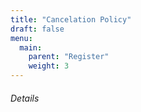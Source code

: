 ```yaml
---
title: "Cancelation Policy"
draft: false
menu:
  main:
    parent: "Register"
    weight: 3
---
```


###### Details